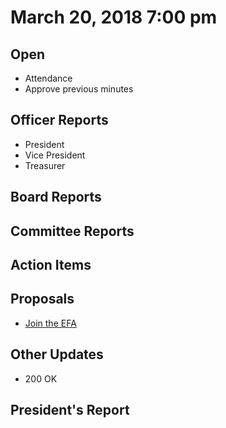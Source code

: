 # March 20, 2018 7:00 pm

## Open
* Attendance
* Approve previous minutes

## Officer Reports
* President
* Vice President
* Treasurer

## Board Reports


## Committee Reports

## Action Items

## Proposals
* [Join the EFA](https://supporters.eff.org/join-efa)

## Other Updates
* 200 OK

## President's Report 
